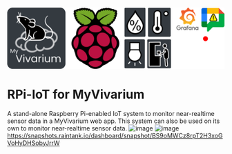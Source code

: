 ![Logo](https://github.com/myvivarium/RPi-IoT/blob/main/images/IoT_graphical_abstract-mod.webp)

# RPi-IoT for MyVivarium

A stand-alone Raspberry Pi-enabled IoT system to monitor near-realtime sensor data in a MyVivarium web app. This system can also be used on its own to monitor near-realtime sensor data.
![image](RPi-IoT/images/IOTsensors1.gif)
![image](RPi-IoT/images/IOTsensors2.gif)
https://snapshots.raintank.io/dashboard/snapshot/BS9oMWCz8rpT2H3xoGVoHyDHSobyJrrW
